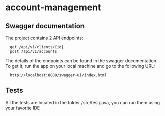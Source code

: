 # account-management

## Swagger documentation

The project contains 2 API endpoints:

      get /api/v1/clients/{id}
      post /api/v1/accounts
      
The details of the endpoints can be found in the swagger documentation. To get it, run the app on your local machine and go to the following URL:

      http://localhost:8080/swagger-ui/index.html

## Tests

All the tests are located in the folder /src/test/java, you can run them using your favorite IDE
